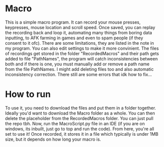 # Macro
This is a simple macro program. It can record your mouse presses, keypresses, mouse location and scroll speed. 
Once saved, you can replay the recording back and loop it, automating many things from boring data inputting, to AFK farming in games and even to spam people (if they consent to it ofc). There are some limitations, they are listed in the note in my program. You can also edit settings to make it more convinient. The files of recordings get stored in the folder "RecordedMacros" and their path gets added to file "PathNames", the program will catch inconsistencies between both and if there is one, you must manually add or remove a path name from the file PathNames. I might add deleting files too and also automatic inconsistency correction. There still are some errors that idk how to fix...
# How to run
To use it, you need to download the files and put them in a folder together. Ideally you'd want to download the Macro folder as a whole. You can then delete the placeholder from the RecordedMacros folder. You can just pull the repo tbh. Now, run the MacroScript.py file in an IDE (if you are on windows, its inbuilt, just go to top and run the code). From here, you're all set to use it!
Once recorded, it stores it in a file which typically is under 1MB size, but it depends on how long your macro is. 
